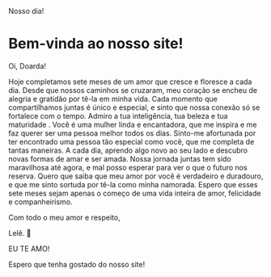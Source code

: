 <html>
<head>
	<tittle>Nosso dia!</tittle>
</head>
<body>
	<h1>Bem-vinda ao nosso site!</h1>
	<p>Oi, Doarda!

Hoje completamos sete meses de um amor que cresce e floresce a cada dia. Desde que nossos caminhos se cruzaram, meu coração se encheu de alegria e gratidão por tê-la em minha vida.
Cada momento que compartilhamos juntas é único e especial, e sinto que nossa conexão só se fortalece com o tempo. 
Admiro a tua inteligência, tua beleza e tua maturidade . Você é uma mulher linda e encantadora, que me inspira e me faz querer ser uma pessoa melhor todos os dias. Sinto-me afortunada por ter encontrado uma pessoa tão especial como você, que me completa de tantas maneiras.
A cada dia, aprendo algo novo ao seu lado e descubro novas formas de amar e ser amada. Nossa jornada juntas tem sido maravilhosa até agora, e mal posso esperar para ver o que o futuro nos reserva.
Quero que saiba que meu amor por você é verdadeiro e duradouro, e que me sinto sortuda por tê-la como minha namorada. Espero que esses sete meses sejam apenas o começo de uma vida inteira de amor, felicidade e companheirismo.

Com todo o meu amor e respeito,

Lelê. 🤍</p>
	EU TE AMO!
	<p>Espero que tenha gostado do nosso site!</p>
</body>
</html>
